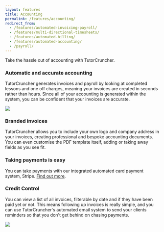 ```yaml
---
layout: features
title: Accounting
permalink: /features/accounting/
redirect_from: 
  - /features/automated-invoicing-payroll/
  - /features/multi-directional-timesheets/
  - /features/automated-billing/
  - /features/automated-accounting/
  - /payroll/
---
```

Take the hassle out of accounting with TutorCruncher.

### Automatic and accurate accounting

TutorCruncher generates invoices and payroll by looking at completed lessons and one off charges, meaning your invoices are created in seconds rather than hours. Since all of your accounting is generated within the system, you can be confident that your invoices are accurate.

<a href="{{ site.static}}/img/features/generate-page.png" data-lightbox="lightbox" class="thumbnail">
  <img src="{{ site.static}}/img/features/generate-page.png" alt-text="TutorCruncher's generate accounting page"/>
</a>

### Branded invoices

TutorCruncher allows you to include your own logo and company address in your invoices, creating professional and bespoke accounting documents. You can even customise the PDF template itself, adding or taking away fields as you see fit.

### Taking payments is easy

You can take payments with our integrated automated card payment system, Stripe. [Find out more](/features/card-payments/).

### Credit Control

You can view a list of all invoices, filterable by date and if they have been paid yet or not. This means following up invoices is really simple, and you can use TutorCruncher's automated email system to send your clients reminders so that you don't get behind on chasing payments.

<a href="{{ site.static}}/img/blogs/sent-invoice-list.jpg" data-lightbox="lightbox" class="thumbnail">
  <img src="{{ site.static}}/img/blogs/sent-invoice-list.jpg" alt-text="TutorCruncher's Sent Invoice List.jpg"/>
</a>
